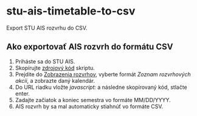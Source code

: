 # stu-ais-timetable-to-csv
Export STU AIS rozvrhu do CSV.

## Ako exportovať AIS rozvrh do formátu CSV
1. Priháste sa do STU AIS.
2. Skopírujte [zdrojový kód](https://raw.githubusercontent.com/chaossme/stu-ais-timetable-to-csv/master/stu_ais_timetable_to_csv.js) skriptu.
3. Prejdite do [Zobrazenia rozvrhov](https://is.stuba.sk/auth/katalog/rozvrhy_view.pl?lang=sk), vyberte formát _Zoznam rozvrhových akcii_, a zobrazte daný kalendár.
4. Do URL riadku vložte _javascript:_ a následne skopírovaný kód, stlačte enter.
5. Zadajte začiatok a koniec semestra vo formáte MM/DD/YYYY.
6. AIS rozvrh by sa mal automaticky stiahnúť vo formáte CSV.